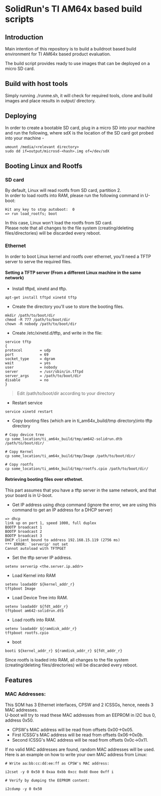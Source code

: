 # SolidRun's TI AM64x based  build scripts

## Introduction
Main intention of this repository is to build a buildroot based build environment for TI AM64x based product evaluation.

The build script provides ready to use images that can be deployed on a micro SD card.

## Build with host tools
Simply running ./runme.sh, it will check for required tools, clone and build images and place results in output/ directory.

## Deploying
In order to create a bootable SD card, plug in a micro SD into your machine and run the following, where sdX is the location of the SD card got probed into your machine -

```
umount /media/<relevant directory>
sudo dd if=output/microsd-<hash>.img of=/dev/sdX
```


## Booting Linux and Rootfs

### SD card

By default, Linux will read rootfs from SD card, partition 2.<br>
In order to load rootfs into RAM, please run the following command in U-boot:

```
Hit any key to stop autoboot:  0
=> run load_rootfs; boot

```

In this case, Linux won't load the rootfs from SD card.<br>
Please note that all changes to the file system (creating/deleting files/directories) will be discarded every reboot.


### Ethernet

In order to boot Linux kernel and rootfs over ethernet, you'll need a TFTP server to serve the required files.

#### Setting a TFTP server (From a different Linux machine in the same network)

* Install tftpd, xinetd and tftp.

```
apt-get install tftpd xinetd tftp
```

* Create the directory you'll use to store the booting files.

```
mkdir /path/to/boot/dir
chmod -R 777 /path/to/boot/dir
chown -R nobody /path/to/boot/dir
```

* Create /etc/xinetd.d/tftp, and write in the file:

```
service tftp
{
protocol        = udp
port            = 69
socket_type     = dgram
wait            = yes
user            = nobody
server          = /usr/sbin/in.tftpd
server_args     = /path/to/boot/dir
disable         = no
}
```

> Edit /path/to/boot/dir according to your directory

* Restart service

```
service xinetd restart
```

* Copy booting files (which are in ti_am64x_build/tmp directory)into tftp directory

```
# Copy device tree
cp some_location/ti_am64x_build/tmp/am642-solidrun.dtb /path/to/boot/dir/

# Copy Kernel
cp some_location/ti_am64x_build/tmp/Image /path/to/boot/dir/

# Copy rootfs
cp some_location/ti_am64x_build/tmp/rootfs.cpio /path/to/boot/dir/
```


#### Retrieving booting files over ethetnet.
This part assumes that you have a tftp server in the same network, and that your board is in U-boot.

* Get IP address using dhcp command (ignore the error, we are using this command to get an IP address for a DHCP server)

```
=> dhcp
link up on port 1, speed 1000, full duplex
BOOTP broadcast 1
BOOTP broadcast 2
BOOTP broadcast 3
DHCP client bound to address 192.168.15.119 (2756 ms)
*** ERROR: `serverip' not set
Cannot autoload with TFTPGET
```

* Set the tftp server IP address.

```
setenv serverip <the.server.ip.addr>
```

* Load Kernel into RAM

```
setenv loadaddr ${kernel_addr_r}
tftpboot Image
```

* Load Device Tree into RAM.

```
setenv loadaddr ${fdt_addr_r}
tftpboot am642-solidrun.dtb
```

* Load rootfs into RAM.

```
setenv loadaddr ${ramdisk_addr_r}
tftpboot rootfs.cpio
```

* boot

```
booti ${kernel_addr_r} ${ramdisk_addr_r} ${fdt_addr_r}
```


Since rootfs is loaded into RAM, all changes to the file system (creating/deleting files/directories) will be discarded every reboot.


## Features

### MAC Addresses:

This SOM has 3 Ethernet interfaces, CPSW and 2 ICSSGs, hence, needs 3 MAC addresses.
<br>
U-boot will try to read these MAC addresses from an EEPROM in I2C bus 0, address 0x50.
<br>
* CPSW's MAC address will be read from offsets 0x00->0x05.
* First ICSSG's MAC address will be read from offsets 0x06->0x0b.
* Second ICSSG's MAC address will be read from offsets 0x0c->0x11.

If no valid MAC addresses are found, random MAC addresses will be used.
<br>
Here is an example on how to write your own MAC address from Linux:

```
# Write aa:bb:cc:dd:ee:ff as CPSW's MAC address:

i2cset -y 0 0x50 0 0xaa 0xbb 0xcc 0xdd 0xee 0xff i

# Verify by dumping the EEPROM content:

i2cdump -y 0 0x50
```
